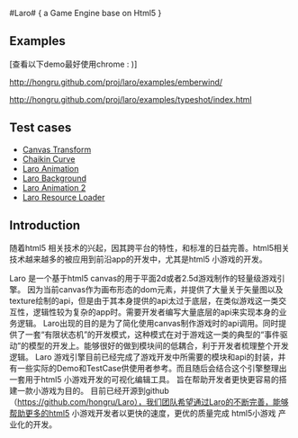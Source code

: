#Laro#
{ a Game Engine base on Html5 }

## Examples ##
[查看以下demo最好使用chrome  : )]

http://hongru.github.com/proj/laro/examples/emberwind/

http://hongru.github.com/proj/laro/examples/typeshot/index.html

## Test cases ##
* [Canvas Transform](http://hongru.github.com/proj/laro/test/canvas.transform.html)
* [Chaikin Curve](http://hongru.github.com/proj/laro/test/laro.chaikin_curve.html)
* [Laro Animation](http://hongru.github.com/proj/laro/test/laro.animation.html)
* [Laro Background](http://hongru.github.com/proj/laro/test/laro.background.html)
* [Laro Animation 2](http://hongru.github.com/proj/laro/test/laro.fighter2.html)
* [Laro Resource Loader](http://hongru.github.com/proj/laro/test/laro.resource.html)

## Introduction ##
随着html5 相关技术的兴起，因其跨平台的特性，和标准的日益完善。html5相关技术越来越多的被应用到前沿app的开发中，尤其是html5 小游戏的开发。

Laro 是一个基于html5 canvas的用于平面2d或者2.5d游戏制作的轻量级游戏引擎。
因为当前canvas作为画布形态的dom元素，并提供了大量关于矢量图以及texture绘制的api，但是由于其本身提供的api太过于底层，在类似游戏这一类交互性，逻辑性较为复杂的app时。需要开发者编写大量底层的api来实现本身的业务逻辑。
Laro出现的目的是为了简化使用canvas制作游戏时的api调用。同时提供了一套“有限状态机”的开发模式，这种模式在对于游戏这一类的典型的“事件驱动”的模型的开发上。能够很好的做到模块间的低耦合，利于开发者梳理整个开发逻辑。
Laro 游戏引擎目前已经完成了游戏开发中所需要的模块和api的封装，并有一些实际的Demo和TestCase供使用者参考。而且随后会结合这个引擎整理出一套用于html5 小游戏开发的可视化编辑工具。 旨在帮助开发者更快更容易的搭建一款小游戏为目的。
目前已经开源到github （https://github.com/hongru/Laro），我们团队希望通过Laro的不断完善，能够帮助更多的html5 小游戏开发者以更快的速度，更优的质量完成 html5小游戏 产业化的开发。
 